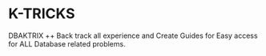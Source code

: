 # K-TRICKS
DBAKTRIX ++ Back track all experience and Create Guides for Easy access for ALL Database related problems.
